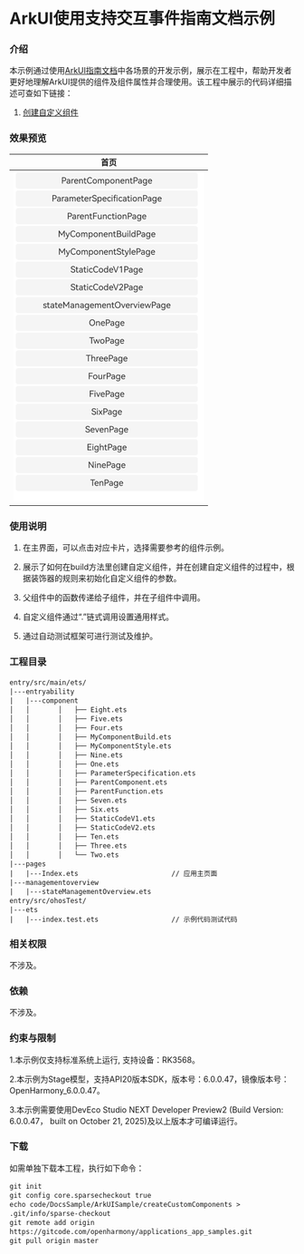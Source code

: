 # ArkUI使用支持交互事件指南文档示例

### 介绍

本示例通过使用[ArkUI指南文档](https://gitcode.com/openharmony/docs/tree/master/zh-cn/application-dev/ui)中各场景的开发示例，展示在工程中，帮助开发者更好地理解ArkUI提供的组件及组件属性并合理使用。该工程中展示的代码详细描述可查如下链接：

1. [创建自定义组件](https://gitcode.com/openharmony/docs/blob/master/zh-cn/application-dev/ui/state-management/arkts-create-custom-components.md)

### 效果预览

| 首页                         |                            
|----------------------------|
| ![](screenshots/image.PNG) |

### 使用说明

1. 在主界面，可以点击对应卡片，选择需要参考的组件示例。

2. 展示了如何在build方法里创建自定义组件，并在创建自定义组件的过程中，根据装饰器的规则来初始化自定义组件的参数。

3. 父组件中的函数传递给子组件，并在子组件中调用。

4. 自定义组件通过“.”链式调用设置通用样式。

5. 通过自动测试框架可进行测试及维护。

### 工程目录
```
entry/src/main/ets/
|---entryability
|   |---component                              
│   │       │   ├── Eight.ets     
│   │       │   ├── Five.ets      
│   │       │   ├── Four.ets      
│   │       │   ├── MyComponentBuild.ets  
│   │       │   ├── MyComponentStyle.ets  
│   │       │   ├── Nine.ets     
│   │       │   ├── One.ets       
│   │       │   ├── ParameterSpecification.ets  
│   │       │   ├── ParentComponent.ets   
│   │       │   ├── ParentFunction.ets    
│   │       │   ├── Seven.ets     
│   │       │   ├── Six.ets       
│   │       │   ├── StaticCodeV1.ets      
│   │       │   ├── StaticCodeV2.ets      
│   │       │   ├── Ten.ets       
│   │       │   ├── Three.ets     
│   │       │   └── Two.ets                
|---pages
|   |---Index.ets                       // 应用主页面
|---managementoverview
|   |---stateManagementOverview.ets        
entry/src/ohosTest/
|---ets
|   |---index.test.ets                  // 示例代码测试代码
```

### 相关权限

不涉及。

### 依赖

不涉及。

### 约束与限制

1.本示例仅支持标准系统上运行, 支持设备：RK3568。

2.本示例为Stage模型，支持API20版本SDK，版本号：6.0.0.47，镜像版本号：OpenHarmony_6.0.0.47。

3.本示例需要使用DevEco Studio NEXT Developer Preview2 (Build Version: 6.0.0.47， built on October 21, 2025)及以上版本才可编译运行。

### 下载

如需单独下载本工程，执行如下命令：

````
git init
git config core.sparsecheckout true
echo code/DocsSample/ArkUISample/createCustomComponents > .git/info/sparse-checkout
git remote add origin https://gitcode.com/openharmony/applications_app_samples.git
git pull origin master
````